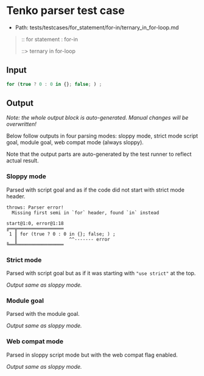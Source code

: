 # Tenko parser test case

- Path: tests/testcases/for_statement/for-in/ternary_in_for-loop.md

> :: for statement : for-in
>
> ::> ternary in for-loop

## Input

`````js
for (true ? 0 : 0 in {}; false; ) ;
`````

## Output

_Note: the whole output block is auto-generated. Manual changes will be overwritten!_

Below follow outputs in four parsing modes: sloppy mode, strict mode script goal, module goal, web compat mode (always sloppy).

Note that the output parts are auto-generated by the test runner to reflect actual result.

### Sloppy mode

Parsed with script goal and as if the code did not start with strict mode header.

`````
throws: Parser error!
  Missing first semi in `for` header, found `in` instead

start@1:0, error@1:18
╔══╦═════════════════
 1 ║ for (true ? 0 : 0 in {}; false; ) ;
   ║                   ^^------- error
╚══╩═════════════════

`````

### Strict mode

Parsed with script goal but as if it was starting with `"use strict"` at the top.

_Output same as sloppy mode._

### Module goal

Parsed with the module goal.

_Output same as sloppy mode._

### Web compat mode

Parsed in sloppy script mode but with the web compat flag enabled.

_Output same as sloppy mode._
